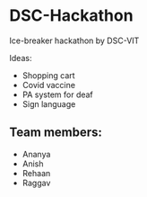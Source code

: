 # DSC-Hackathon
Ice-breaker hackathon by DSC-VIT

Ideas:
- Shopping cart
- Covid vaccine
- PA system for deaf
- Sign language

## Team members:
- Ananya
- Anish
- Rehaan
- Raggav
